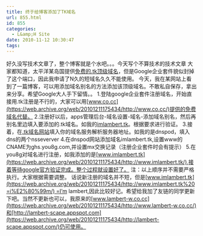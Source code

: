 ```yaml
---
title: 终于给博客添加了TK域名
url: 855.html
id: 855
categories:
  - L&amp;H Site
date: 2010-11-12 10:30:47
tags:
---
```


好久没写技术文章了，整个博客就是个水吧。。。今天写个不算技术的技术文章 大家都知道，太平洋某岛国提供[免费的.tk顶级域名](https://web.archive.org/web/20101211175434/http://my.dot.tk/cgi-bin/amb/landing.dottk?nr=352181::8528415::1)，但是Google企业套件貌似封掉了这个端口，因此我申请了N久的短域名久久不能使用。 今天，我在某网站上看到了一篇博客，可以用添加域名别名的方法添加该顶级域名。不敢私自保存，拿出来分享。希望Google大人手下留情。。 1.登陆google企业套件注册域名，开始直接用.tk注册是不行的，大家可以用[www.co.cc](https://web.archive.org/web/20101211175434/http://www.co.cc/)提供的免费域名代替。 2.注册好以后，apps管理后台-域名设置-域名-添加域名别名，然后再别名里边填入要添加的.tk域名。如我的[imlambert.tk](https://web.archive.org/web/20101211175434/http://www.imlambert.tk/)。根据要求进行验证。 3.接着，在[.tk域名网站](https://web.archive.org/web/20101211175434/http://my.dot.tk/cgi-bin/amb/landing.dottk?nr=352181::8528415::1)填入你的域名服务解析服务器地址。如我的是dnspod，填入dns的两个nsseverver 4.在dnspod网站添加域名imlambert.tk,设置www的CNAME为ghs.you8g.com,并设置mx交换记录（注册企业套件时会有提示） 5.在you8g对域名进行注册，如我添加的是[www.imlambert.tk](https://web.archive.org/web/20101211175434/http://www.imlambert.tk/),接着等待google官方验证完成。整个过程就设置好了。 注：以上顺序并不需要严格执行。大家根据需要调整。 话说新注册的域名并不短，但是[www.imlambert.tk](https://web.archive.org/web/20101211175434/http://www.imlambert.tk%20=i%E2%80%99m/) =I’m lambert,因此比较好记。希望给我加了友链的同学更新下吧。当然不更新也可以，我原来的[www.lambert-w.co.cc](https://web.archive.org/web/20101211175434/http://www.lambert-w.co.cc/)和[http://lambert-scape.appspot.com](https://web.archive.org/web/20101211175434/http://lambert-scape.appspot.com/)仍可使用。
